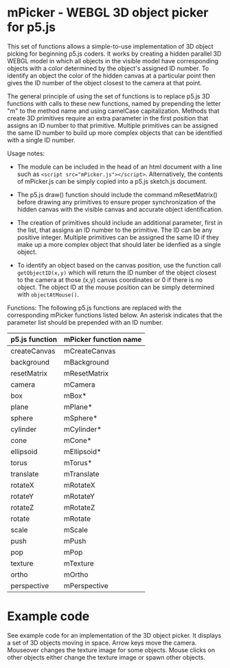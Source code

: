 # mPicker - WEBGL 3D object picker for p5.js

This set of functions allows a simple-to-use implementation of 3D object picking for beginning p5.js coders. It works by creating a hidden parallel 3D WEBGL model in which all objects in the visible model have corresponding objects with a color determined by the object's assigned ID number. To identify an object the color of the hidden canvas at a particular point then gives the ID number of the object closest to the camera at that point.

The general principle of using the set of functions is to replace p5.js 3D functions with calls to these new functions, named by prepending the letter "m" to the method name and using camelCase capitalization. Methods that create 3D primitives require an extra parameter in the first position that assigns an ID number to that primitive. Multiple primitives can be assigned the same ID number to build up more complex objects that can be identified with a single ID number.

Usage notes: 
* The module can be included in the head of an html document with a line such as `<script src="mPicker.js"></script>`. Alternatively, the contents of mPicker.js can be simply copied into a p5.js sketch.js document.

* The p5.js draw() function should include the command mResetMatrix() before drawing any primitives to ensure proper synchronization of the hidden canvas with the visible canvas and accurate object identification.

* The creation of primitives should include an additional parameter, first in the list, that assigns an ID number to the primitive. The ID can be any positive integer. Multiple primitives can be assigned the same ID if they make up a more complex object that should later be idenfied as a single object. 

* To identify an object based on the canvas position, use the function call `getObjectID(x,y)` which will return the ID number of the object closest to the camera at those (x,y) canvas coordinates or 0 if there is no object. The object ID at the mouse position can be simply determined with `objectAtMouse()`.

Functions:
The following p5.js functions are replaced with the corresponding mPicker functions listed below. An asterisk indicates that the parameter list should be prepended with an ID number.

p5.js function | mPicker function name
------------ | -------------
createCanvas | mCreateCanvas
background | mBackground
resetMatrix | mResetMatrix
camera | mCamera
box | mBox*
plane | mPlane*
sphere | mSphere*
cylinder | mCylinder*
cone | mCone*
ellipsoid | mEllipsoid*
torus | mTorus*
translate | mTranslate
rotateX | mRotateX
rotateY | mRotateY
rotateZ | mRotateZ
rotate | mRotate
scale | mScale
push | mPush
pop | mPop
texture | mTexture
ortho | mOrtho
perspective | mPerspective

# Example code

See example code for an implementation of the 3D object picker. It displays a set of 3D objects moving in space. Arrow keys move the camera. Mouseover changes the texture image for some objects. Mouse clicks on other objects either change the texture image or spawn other objects.
